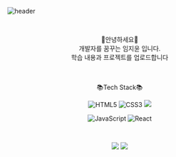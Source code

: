 <div align="left">
  
![header](https://capsule-render.vercel.app/api?type=waving&color=timeGradient&text=Welcome%20to%20Jiyoon's%20GitHub%20&animation=twinkling&fontSize=35&fontAlignY=40&fontAlign=70&height=250)

<br>

<div align="center">
  <p>
    🤍안녕하세요🤍 <br>
    개발자를 꿈꾸는 임지윤 입니다.<br>
    학습 내용과 프로젝트를 업로드합니다<br><br>
  </p>
</div>
<br />

<div align="center">
📚Tech Stack📚

![HTML5](https://img.shields.io/badge/-HTML5-E34F26?&style=flat-square&logo=html5&logoColor=white) ![CSS3](https://img.shields.io/badge/-CSS3-1572B6?&style=flat-square&logo=css3&logoColor=white)
<img src="https://img.shields.io/badge/java-007396?style=for-the-badge&logo=java&logoColor=white"> 

![JavaScript](https://img.shields.io/badge/-JavaScript-F7DF1E?&style=flat-square&logo=javascript&logoColor=white)
![React](https://img.shields.io/badge/-React-61DAFB?&style=flat-square&logo=react&logoColor=white)

<br />

  </p>
</div>

<div align="center">
  <img src="https://github-readme-stats.vercel.app/api?username=Jiyoon0612&hide=contribs,prs&show_icons=true&theme=synthwave"/>
  <img src="https://github-readme-stats.vercel.app/api/top-langs/?username=Jiyoon0612&layout=compact&theme=synthwave"/>
</div><br>

<!---
Jiyoon0612/Jiyoon0612 is a ✨ special ✨ repository because its `README.md` (this file) appears on your GitHub profile.
You can click the Preview link to take a look at your changes.
--->
